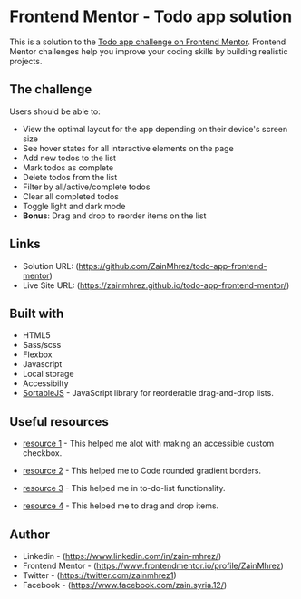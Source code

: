 # Frontend Mentor - Todo app solution

This is a solution to the [Todo app challenge on Frontend Mentor](https://www.frontendmentor.io/challenges/todo-app-Su1_KokOW). Frontend Mentor challenges help you improve your coding skills by building realistic projects. 


## The challenge

Users should be able to:

- View the optimal layout for the app depending on their device's screen size
- See hover states for all interactive elements on the page
- Add new todos to the list
- Mark todos as complete
- Delete todos from the list
- Filter by all/active/complete todos
- Clear all completed todos
- Toggle light and dark mode
- **Bonus**: Drag and drop to reorder items on the list

## Links

- Solution URL: (https://github.com/ZainMhrez/todo-app-frontend-mentor)
- Live Site URL: (https://zainmhrez.github.io/todo-app-frontend-mentor/)

## Built with

- HTML5
- Sass/scss
- Flexbox
- Javascript
- Local storage
- Accessibilty
- [SortableJS](https://github.com/SortableJS/Sortable) - JavaScript library for reorderable drag-and-drop lists.


## Useful resources

- [resource 1](https://medium.com/claritydesignsystem/pure-css-accessible-checkboxes-and-radios-buttons-54063e759bb3) - This helped me alot with making an accessible custom checkbox.

- [resource 2](https://www.youtube.com/watch?v=k-kyiUuRxkQ&ab_channel=LeanneR) - This helped me to Code rounded gradient borders.

- [resource 3](https://www.youtube.com/watch?v=ylsFXMHpFUQ) - This helped me in to-do-list functionality.

- [resource 4](https://www.youtube.com/watch?v=z54suepKiIU&ab_channel=CodingNepal) - This helped me to drag and drop items.


## Author

- Linkedin - (https://www.linkedin.com/in/zain-mhrez/)
- Frontend Mentor - (https://www.frontendmentor.io/profile/ZainMhrez)
- Twitter - (https://twitter.com/zainmhrez1)
- Facebook - (https://www.facebook.com/zain.syria.12/)
